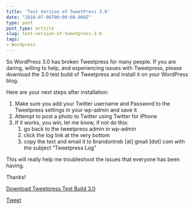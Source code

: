 ```yaml
---
title: 'Test Version of TweetPress 3.0'
date: "2010-07-06T00:00:00.000Z"
type: post 
post_type: article
slug: test-version-of-tweetpress-3-0
tags: 
- Wordpress
---
```

So WordPress 3.0 has broken Tweetpress for many people. If you are daring, willing to help, and experiencing issues with Tweetpress, please download the 3.0 test build of Tweetpress and install it on your WordPress blog.

Here are your next steps after installation:

  1. Make sure you add your Twitter username and Password to the Tweetpress settings in your wp-admin and save it
  2. Attempt to post a photo to Twitter using Twitter for iPhone
  3. If it works, you win, let me know, if not do this: 
      1. go back to the tweetpress admin in wp-admin
      2. click the log link at the very bottom
      3. copy the text and email it to brandontreb [at] gmail [dot] com with the subject &#8220;Tweetpress Log&#8221;

This will really help me troubleshoot the issues that everyone has been having.

Thanks!

[Download Tweetpress Test Build 3.0][1]

<div style="">
  <a href="http://twitter.com/share" class="twitter-share-button" data-count="horizontal" data-text="Test Version of TweetPress 3.0" data-url="http://brandontreb.com/test-version-of-tweetpress-3-0"  data-via="brandontreb" data-related="brandontreb:">Tweet</a>
</div>

 [1]: http://brandontreb.com/wp-content/uploads/2010/07/tweetpress.zip
